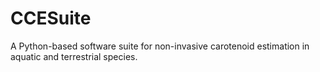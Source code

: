 # CCESuite
A Python-based software suite for non-invasive carotenoid estimation in aquatic and terrestrial species.
